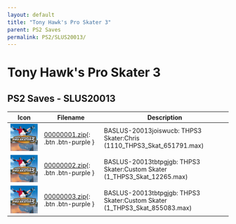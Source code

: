 ```yaml
---
layout: default
title: "Tony Hawk's Pro Skater 3"
parent: PS2 Saves
permalink: PS2/SLUS20013/
---
```

# Tony Hawk's Pro Skater 3

## PS2 Saves - SLUS20013

| Icon | Filename | Description |
|------|----------|-------------|
| ![Tony Hawk's Pro Skater 3](icon0.png) | [00000001.zip](00000001.zip){: .btn .btn-purple } | BASLUS-20013joiswucb: THPS3 Skater:Chris (1110_THPS3_Skat_651791.max) |
| ![Tony Hawk's Pro Skater 3](icon0.png) | [00000002.zip](00000002.zip){: .btn .btn-purple } | BASLUS-20013tbtpgjgb: THPS3 Skater:Custom Skater (1_THPS3_Skat_12265.max) |
| ![Tony Hawk's Pro Skater 3](icon0.png) | [00000003.zip](00000003.zip){: .btn .btn-purple } | BASLUS-20013tbtpgjgb: THPS3 Skater:Custom Skater (1_THPS3_Skat_855083.max) |
